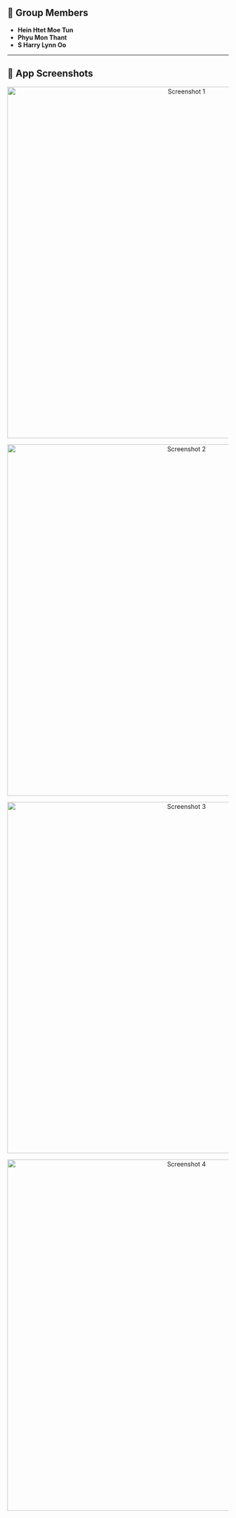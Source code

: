 ## 👥 Group Members
- **Hein Htet Moe Tun**
- **Phyu Mon Thant**
- **S Harry Lynn Oo**

---

## 📸 App Screenshots

<p align="center">
  <img width="800" alt="Screenshot 1" src="https://github.com/user-attachments/assets/a6a0d341-5c20-4543-87a8-b68d5180c417" />
</p>

<p align="center">
  <img width="800" alt="Screenshot 2" src="https://github.com/user-attachments/assets/3b837181-0d0f-4b36-ba75-6d7e3a5bc053" />
</p>

<p align="center">
  <img width="800" alt="Screenshot 3" src="https://github.com/user-attachments/assets/276cc7e4-5d9f-4c3a-aeb1-8d9a6caff63a" />
</p>

<p align="center">
  <img width="800" alt="Screenshot 4" src="https://github.com/user-attachments/assets/4a6ffcd5-9e3b-4c2e-bfbd-02927123f8a8" />
</p>



